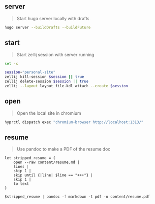 ## server

> Start hugo server locally with drafts

```bash
hugo server --buildDrafts --buildFuture
```

## start

> Start zellij session with server running

```bash
set -x

session="personal-site"
zellij kill-session $session || true
zellij delete-session $session || true
zellij --layout layout_file.kdl attach --create $session
```

## open

> Open the local site in chromium

```bash
hyprctl dispatch exec "chromium-browser http://localhost:1313/"
```

## resume

> Use pandoc to make a PDF of the resume doc

```nu
let stripped_resume = (
    open --raw content/resume.md |
    lines |
    skip 1 |
    skip until {|line| $line == "+++"} |
    skip 1 |
    to text
)

$stripped_resume | pandoc -f markdown -t pdf -o content/resume.pdf
```
